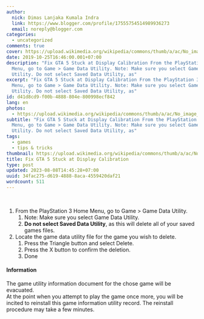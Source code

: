 ```yaml
---
author:
  nick: Dimas Lanjaka Kumala Indra
  link: https://www.blogger.com/profile/17555754514989936273
  email: noreply@blogger.com
categories:
  - uncategorized
comments: true
cover: https://upload.wikimedia.org/wikipedia/commons/thumb/a/ac/No_image_available.svg/2048px-No_image_available.svg.png
date: 2019-10-25T16:46:00.001+07:00
description: "Fix GTA 5 Stuck at Display Calibration From the PlayStation 3 Home
  Menu, go to Game > Game Data Utility. Note: Make sure you select Game Data
  Utility. Do not select Saved Data Utility, as"
excerpt: "Fix GTA 5 Stuck at Display Calibration From the PlayStation 3 Home
  Menu, go to Game > Game Data Utility. Note: Make sure you select Game Data
  Utility. Do not select Saved Data Utility, as"
id: d41d8cd9-f00b-4888-804e-800998ecf842
lang: en
photos:
  - https://upload.wikimedia.org/wikipedia/commons/thumb/a/ac/No_image_available.svg/2048px-No_image_available.svg.png
subtitle: "Fix GTA 5 Stuck at Display Calibration From the PlayStation 3 Home
  Menu, go to Game > Game Data Utility. Note: Make sure you select Game Data
  Utility. Do not select Saved Data Utility, as"
tags:
  - games
  - tips & tricks
thumbnail: https://upload.wikimedia.org/wikipedia/commons/thumb/a/ac/No_image_available.svg/2048px-No_image_available.svg.png
title: Fix GTA 5 Stuck at Display Calibration
type: post
updated: 2023-08-08T14:45:28+07:00
uuid: 34fac275-d619-4888-8aca-4559420daf21
wordcount: 511
---
```


<div>    <br></div><div>    <ol>        <li>            From the PlayStation 3 Home Menu, go to Game &gt; Game Data             Utility.             <ol>                <li>                    Note: Make sure you select Game Data Utility.                 </li>                <li>                    <b>Do not select Saved Data Utility</b>, as this will delete all                     of your saved games files.                 </li>            </ol>        </li>        <li>            Locate the game data utility file for the game you wish to delete.             <ol>                <li>                    Press the Triangle button and select Delete.                 </li>                <li>                    Press the X button to confirm the deletion.                 </li>                <li>Done                 </li>            </ol>        </li>    </ol></div> <h4>Information</h4>The game utility information document for the chose game will be evacuated.  <br>At the point when you attempt to play the game once more, you will be incited to reinstall this game information utility record. The reinstall procedure may take a few minutes.
